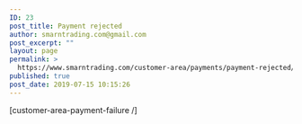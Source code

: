 ```yaml
---
ID: 23
post_title: Payment rejected
author: smarntrading.com@gmail.com
post_excerpt: ""
layout: page
permalink: >
  https://www.smarntrading.com/customer-area/payments/payment-rejected/
published: true
post_date: 2019-07-15 10:15:26
---
```

[customer-area-payment-failure /]